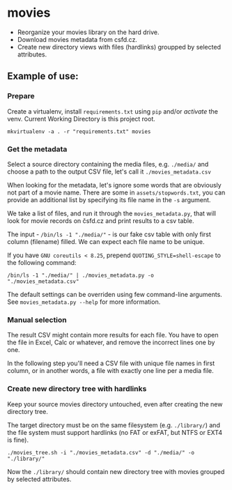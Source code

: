 # movies

- Reorganize your movies library on the hard drive.
- Download movies metadata from csfd.cz.
- Create new directory views with files (hardlinks) groupped by selected attributes.

## Example of use:

### Prepare

Create a virtualenv, install `requirements.txt` using `pip` and/or _activate_ the venv.
Current Working Directory is this project root.

```shell script
mkvirtualenv -a . -r "requirements.txt" movies
```
### Get the metadata

Select a source directory containing the media files, e.g. `./media/` and choose a path to
the output CSV file, let's call it `./movies_metadata.csv`

When looking for the metadata, let's ignore some words that are obviously not part
of a movie name. There are some in `assets/stopwords.txt`, you can provide 
an additional list by specifying its file name in the `-s` argument.

We take a list of files, and run it through the `movies_metadata.py`, that will
look for movie records on čsfd.cz and print results to a csv table.

The input - `/bin/ls -1 "./media/"` - is our fake csv table with only first 
column (filename) filled. We can expect each file name to be unique.

If you have `GNU coreutils < 8.25`, prepend `QUOTING_STYLE=shell-escape` 
to the following command:

```shell script
/bin/ls -1 "./media/" | ./movies_metadata.py -o "./movies_metadata.csv"
```

The default settings can be overriden using few command-line arguments.
See `movies_metadata.py --help` for more information.

### Manual selection

The result CSV might contain more results for each file. You have to open the file
in Excel, Calc or whatever, and remove the incorrect lines one by one.

In the following step you'll need a CSV file with unique file names in first column,
or in another words, a file with exactly one line per a media file.

### Create new directory tree with hardlinks

Keep your source movies directory untouched, even after creating the
new directory tree.

The target directory must be on the same filesystem (e.g. `./library/`)
and the file system must support hardlinks (no FAT or exFAT, but NTFS or EXT4 is fine).

```shell script
./movies_tree.sh -i "./movies_metadata.csv" -d "./media/" -o "./library/"
```

Now the `./library/` should contain new directory tree with movies grouped by
selected attributes.
